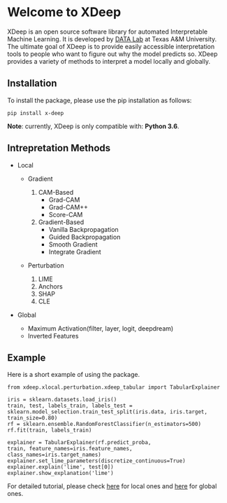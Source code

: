 # Welcome to XDeep

XDeep is an open source software library for automated Interpretable Machine Learning. It is developed by [DATA Lab](http://faculty.cs.tamu.edu/xiahu/index.html) at Texas A&M University. The ultimate goal of XDeep is to provide easily accessible interpretation tools to people who want to figure out why the model predicts so. XDeep provides a variety of methods to interpret a model locally and globally.

## Installation

To install the package, please use the pip installation as follows:

    pip install x-deep

**Note**: currently, XDeep is only compatible with: **Python 3.6**.

## Intrepretation Methods

* Local
    - Gradient
        1. CAM\-Based
            - Grad-CAM
            - Grad-CAM++
            - Score-CAM
        2. Gradient\-Based
            - Vanilla Backpropagation
            - Guided Backpropagation
            - Smooth Gradient
            - Integrate Gradient
    
    - Perturbation
        1. LIME
        2. Anchors
        3. SHAP
        4. CLE

* Global
    - Maximum Activation(filter, layer, logit, deepdream)
    - Inverted Features

## Example

Here is a short example of using the package.

    from xdeep.xlocal.perturbation.xdeep_tabular import TabularExplainer

    iris = sklearn.datasets.load_iris()
    train, test, labels_train, labels_test = 
    sklearn.model_selection.train_test_split(iris.data, iris.target, train_size=0.80)
    rf = sklearn.ensemble.RandomForestClassifier(n_estimators=500)
    rf.fit(train, labels_train)

    explainer = TabularExplainer(rf.predict_proba,
    train, feature_names=iris.feature_names, class_names=iris.target_names)
    explainer.set_lime_parameters(discretize_continuous=True)
    explainer.explain('lime', test[0])
    explainer.show_explanation('lime')

For detailed tutorial, please check [here](./tutorial_local) for local ones and [here](./tutorial_global) for global ones. 

